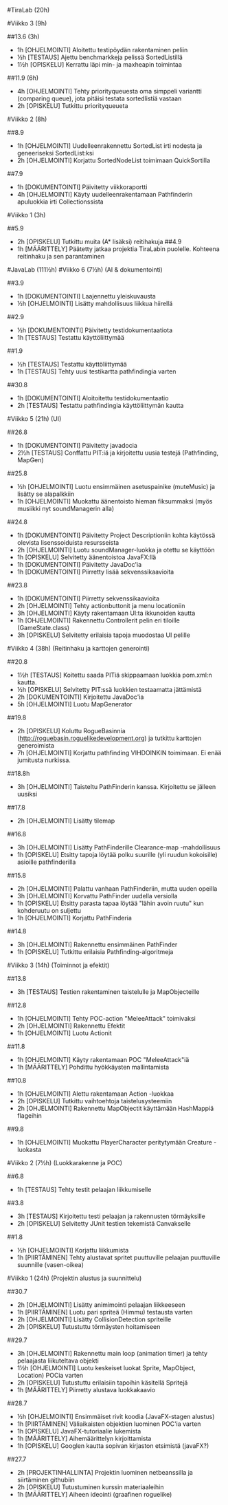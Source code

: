 #TiraLab (20h)

#Viikko 3 (9h)

##13.6 (3h)
* 1h [OHJELMOINTI] Aloitettu testipöydän rakentaminen peliin
* ½h [TESTAUS] Ajettu benchmarkkeja pelissä SortedListillä
* 1½h [OPISKELU] Kerrattu läpi min- ja maxheapin toimintaa

##11.9 (6h)
* 4h [OHJELMOINTI] Tehty priorityqueuesta oma simppeli variantti (comparing queue), jota pitäisi testata sortedlistiä vastaan
* 2h [OPISKELU] Tutkittu priorityqueueta

#Viikko 2 (8h)

##8.9
* 1h [OHJELMOINTI] Uudelleenrakennettu SortedList irti nodesta ja geneeriseksi SortedList<E>:ksi
* 2h [OHJELMOINTI] Korjattu SortedNodeList toimimaan QuickSortilla

##7.9
* 1h [DOKUMENTOINTI] Päivitetty viikkoraportti
* 4h [OHJELMOINTI] Käyty uudelleenrakentamaan Pathfinderin apuluokkia irti Collectionssista

#Viikko 1 (3h)

##5.9
* 2h [OPISKELU] Tutkittu muita (A* lisäksi) reitihakuja
##4.9
* 1h [MÄÄRITTELY] Päätetty jatkaa projektia TiraLabin puolelle. Kohteena reitinhaku ja sen parantaminen

#JavaLab (111½h)
#Viikko 6 (7½h)
(AI & dokumentointi)

##3.9
* 1h [DOKUMENTOINTI] Laajennettu yleiskuvausta
* ½h [OHJELMOINTI] Lisätty mahdollisuus liikkua hiirellä

##2.9
* ½h [DOKUMENTOINTI] Päivitetty testidokumentaatiota
* 1h [TESTAUS] Testattu käyttöliittymää

##1.9
* ½h [TESTAUS] Testattu käyttöliittymää
* 1h [TESTAUS] Tehty uusi testikartta pathfindingia varten

##30.8
* 1h [DOKUMENTOINTI] Aloitoitettu testidokumentaatio
* 2h [TESTAUS] Testattu pathfindingia käyttöliittymän kautta

#Viikko 5 (21h)
(UI)

##26.8
* 1h [DOKUMENTOINTI] Päivitetty javadocia
* 2½h [TESTAUS] Conffattu PIT:iä ja kirjoitettu uusia testejä (Pathfinding, MapGen)

##25.8
* ½h [OHJELMOINTI] Luotu ensimmäinen asetuspainike (muteMusic) ja lisätty se alapalkkiin
* 1h [OHJELMOINTI] Muokattu äänentoisto hieman fiksummaksi (myös musiikki nyt soundManagerin alla)

##24.8
* 1h [DOKUMENTOINTI] Päivitetty Project Descriptioniin kohta käytössä olevista lisenssoiduista resursseista
* 2h [OHJELMOINTI] Luotu soundManager-luokka ja otettu se käyttöön
* 1h [OPISKELU] Selvitetty äänentoistoa JavaFX:llä
* 1h [DOKUMENTOINTI] Päivitetty JavaDoc'ia
* 1h [DOKUMENTOINTI] Piirretty lisää sekvenssikaavioita

##23.8
* 1h [DOKUMENTOINTI] Piirretty sekvenssikaavioita
* 2h [OHJELMOINTI] Tehty actionbuttonit ja menu locationiin
* 3h [OHJELMOINTI] Käyty rakentamaan UI:ta ikkunoiden kautta
* 1h [OHJELMOINTI] Rakennettu Controllerit pelin eri tiloille (GameState.class)
* 3h [OPISKELU] Selvitetty erilaisia tapoja muodostaa UI pelille

#Viikko 4 (38h)
(Reitinhaku ja karttojen generointi)

##20.8
* 1½h [TESTAUS] Koitettu saada PITiä skippaamaan luokkia pom.xml:n kautta.
* ½h [OPISKELU] Selvitetty PIT:ssä luokkien testaamatta jättämistä
* 2h [DOKUMENTOINTI] Kirjoitettu JavaDoc'ia
* 5h [OHJELMOINTI] Luotu MapGenerator

##19.8
* 2h [OPISKELU] Koluttu RogueBasinnia (http://roguebasin.roguelikedevelopment.org) ja tutkittu karttojen generoimista
* 7h [OHJELMOINTI] Korjattu pathfinding VIHDOINKIN toimimaan. Ei enää jumitusta nurkissa.

##18.8h
* 3h [OHJELMOINTI] Taisteltu PathFinderin kanssa. Kirjoitettu se jälleen uusiksi

##17.8
* 2h [OHJELMOINTI] Lisätty tilemap

##16.8
* 3h [OHJELMOINTI] Lisätty PathFinderille Clearance-map -mahdollisuus
* 1h [OPISKELU] Etsitty tapoja löytää polku suurille (yli ruudun kokoisille) asioille pathfinderilla

##15.8
* 2h [OHJELMOINTI] Palattu vanhaan PathFinderiin, mutta uuden opeilla
* 3h [OHJELMOINTI] Korvattu PathFinder uudella versiolla
* 1h [OPISKELU] Etsitty parasta tapaa löytää "lähin avoin ruutu" kun kohderuutu on suljettu
* 1h [OHJELMOINTI] Korjattu PathFinderia

##14.8
* 3h [OHJELMOINTI] Rakennettu ensimmäinen PathFinder
* 1h [OPISKELU] Tutkittu erilaisia Pathfinding-algoritmeja

#Viikko 3 (14h)
(Toiminnot ja efektit)

##13.8
* 3h [TESTAUS] Testien rakentaminen taistelulle ja MapObjecteille

##12.8
* 1h [OHJELMOINTI] Tehty POC-action "MeleeAttack" toimivaksi
* 2h [OHJELMOINTI] Rakennettu Efektit
* 1h [OHJELMOINTI] Luotu Actionit

##11.8
* 1h [OHJELMOINTI] Käyty rakentamaan POC "MeleeAttack"iä
* 1h [MÄÄRITTELY] Pohdittu hyökkäysten mallintamista

##10.8
* 1h [OHJELMOINTI] Alettu rakentamaan Action -luokkaa
* 2h [OPISKELU] Tutkittu vaihtoehtoja taistelusysteemiin
* 2h [OHJELMOINTI] Rakennettu MapObjectit käyttämään HashMappiä flageihin

##9.8
* 1h [OHJELMOINTI] Muokattu PlayerCharacter peritytymään Creature -luokasta

#Viikko 2 (7½h)
(Luokkarakenne ja POC)

##6.8
* 1h [TESTAUS] Tehty testit pelaajan liikkumiselle

##3.8
* 3h [TESTAUS] Kirjoitettu testi pelaajan ja rakennusten törmäyksille
* 2h [OPISKELU] Selvitetty JUnit testien tekemistä Canvakselle

##1.8
* ½h [OHJELMOINTI] Korjattu liikkumista
* 1h [PIIRTÄMINEN] Tehty alustavat spritet puuttuville pelaajan puuttuville suunnille (vasen-oikea)

#Viikko 1 (24h)
(Projektin alustus ja suunnittelu)

##30.7
* 2h [OHJELMOINTI] Lisätty animimointi pelaajan liikkeeseen
* 1h [PIIRTÄMINEN] Luotu pari spriteä (Himmu) testausta varten
* 2h [OHJELMOINTI] Lisätty CollisionDetection spriteille
* 2h [OPISKELU] Tutustuttu törmäysten hoitamiseen

##29.7
* 3h [OHJELMOINTI] Rakennettu main loop (animation timer) ja tehty pelaajasta liikuteltava objekti
* 1½h [OHJELMOINTI] Luotu keskeiset luokat Sprite, MapObject, Location) POCia varten
* 2h [OPISKELU] Tutustuttu erilaisiin tapoihin käsitellä Spritejä
* 1h [MÄÄRITTELY] Piirretty alustava luokkakaavio

##28.7
* ½h [OHJELMOINTI] Ensimmäiset rivit koodia (JavaFX-stagen alustus)
* 1h [PIIRTÄMINEN] Väliaikaisten objektien luominen POC'ia varten
* 1h [OPISKELU] JavaFX-tutoriaalie lukemista
* 1h [MÄÄRITTELY] Aihemäärittelyn kirjoittamista
* 1h [OPISKELU] Googlen kautta sopivan kirjaston etsimistä (javaFX?)

##27.7
* 2h [PROJEKTINHALLINTA] Projektin luominen netbeanssilla ja siirtäminen githubiin
* 2h [OPISKELU] Tutustuminen kurssin materiaaleihin
* 1h [MÄÄRITTELY] Aiheen ideointi (graafinen roguelike)

